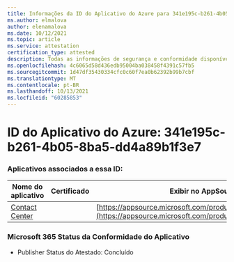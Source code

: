 ```yaml
---
title: Informações da ID do Aplicativo do Azure para 341e195c-b261-4b05-8ba5-dd4a89b1f3e7
ms.author: elmalova
author: elenamalova
ms.date: 10/12/2021
ms.topic: article
ms.service: attestation
certification_type: attested
description: Todas as informações de segurança e conformidade disponíveis para o 341e195c-b261-4b05-8ba5-dd4a89b1f3e7.
ms.openlocfilehash: 4c6065d58d436edb95004ba038458f4391c57fb5
ms.sourcegitcommit: 1d47df35430334cfc0c60f7ea0b62392b99b7cbf
ms.translationtype: MT
ms.contentlocale: pt-BR
ms.lasthandoff: 10/13/2021
ms.locfileid: "60285853"
---
```

# <a name="azure-app-id-341e195c-b261-4b05-8ba5-dd4a89b1f3e7"></a>ID do Aplicativo do Azure: 341e195c-b261-4b05-8ba5-dd4a89b1f3e7


### <a name="apps-associated-with-this-id"></a>Aplicativos associados a essa ID:
| **Nome do aplicativo** | **Certificado** | **Exibir no AppSource** |
|--------------|---------------|-----------------------|
| [Contact Center](https://docs.microsoft.com/microsoft-365-app-certification/forward/WA200001428) |  | [https://appsource.microsoft.com/product/office/WA200001428](https://appsource.microsoft.com/product/office/WA200001428) |

### <a name="microsoft-365-app-compliance-status"></a>Microsoft 365 Status da Conformidade do Aplicativo
- Publisher Status do Atestado: Concluído
